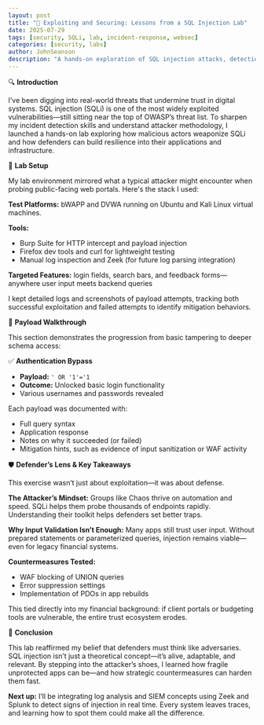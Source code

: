 ```yaml
---
layout: post
title: "🧠 Exploiting and Securing: Lessons from a SQL Injection Lab"
date: 2025-07-29
tags: [security, SQLi, lab, incident-response, websec]
categories: [security, labs]
author: JohnSeanson
description: "A hands-on exploration of SQL injection attacks, detection, and defenses in real-world web environments."
---
```


🔍 **Introduction**

I’ve been digging into real-world threats that undermine trust in digital systems. SQL injection (SQLi) is one of the most widely exploited vulnerabilities—still sitting near the top of OWASP’s threat list. To sharpen my incident detection skills and understand attacker methodology, I launched a hands-on lab exploring how malicious actors weaponize SQLi and how defenders can build resilience into their applications and infrastructure.

🧪 **Lab Setup**

My lab environment mirrored what a typical attacker might encounter when probing public-facing web portals. Here's the stack I used:

**Test Platforms:** bWAPP and DVWA running on Ubuntu and Kali Linux virtual machines.

**Tools:**
- Burp Suite for HTTP intercept and payload injection
- Firefox dev tools and curl for lightweight testing
- Manual log inspection and Zeek (for future log parsing integration)

**Targeted Features:** login fields, search bars, and feedback forms—anywhere user input meets backend queries

I kept detailed logs and screenshots of payload attempts, tracking both successful exploitation and failed attempts to identify mitigation behaviors.

🧵 **Payload Walkthrough**

This section demonstrates the progression from basic tampering to deeper schema access:

✅ **Authentication Bypass**

- **Payload:** `' OR '1'='1`
- **Outcome:** Unlocked basic login functionality
- Various usernames and passwords revealed

Each payload was documented with:
- Full query syntax
- Application response
- Notes on why it succeeded (or failed)
- Mitigation hints, such as evidence of input sanitization or WAF activity

🛡️ **Defender’s Lens & Key Takeaways**

This exercise wasn’t just about exploitation—it was about defense.

**The Attacker’s Mindset:** Groups like Chaos thrive on automation and speed. SQLi helps them probe thousands of endpoints rapidly. Understanding their toolkit helps defenders set better traps.

**Why Input Validation Isn’t Enough:** Many apps still trust user input. Without prepared statements or parameterized queries, injection remains viable—even for legacy financial systems.

**Countermeasures Tested:**
- WAF blocking of UNION queries
- Error suppression settings
- Implementation of PDOs in app rebuilds

This tied directly into my financial background: if client portals or budgeting tools are vulnerable, the entire trust ecosystem erodes.

🎯 **Conclusion**

This lab reaffirmed my belief that defenders must think like adversaries. SQL injection isn’t just a theoretical concept—it’s alive, adaptable, and relevant. By stepping into the attacker’s shoes, I learned how fragile unprotected apps can be—and how strategic countermeasures can harden them fast.

**Next up:** I’ll be integrating log analysis and SIEM concepts using Zeek and Splunk to detect signs of injection in real time. Every system leaves traces, and learning how to spot them could make all the difference.
